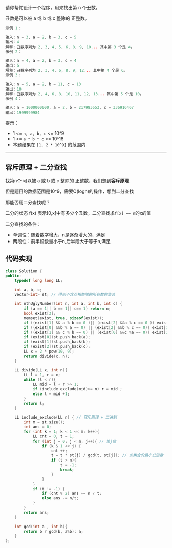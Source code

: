 请你帮忙设计一个程序，用来找出第 n 个丑数。

丑数是可以被 a 或 b 或 c 整除的 正整数。

```cpp
示例 1：

输入：n = 3, a = 2, b = 3, c = 5
输出：4
解释：丑数序列为 2, 3, 4, 5, 6, 8, 9, 10... 其中第 3 个是 4。
示例 2：

输入：n = 4, a = 2, b = 3, c = 4
输出：6
解释：丑数序列为 2, 3, 4, 6, 8, 9, 12... 其中第 4 个是 6。
示例 3：

输入：n = 5, a = 2, b = 11, c = 13
输出：10
解释：丑数序列为 2, 4, 6, 8, 10, 11, 12, 13... 其中第 5 个是 10。
示例 4：

输入：n = 1000000000, a = 2, b = 217983653, c = 336916467
输出：1999999984
```

提示：

- 1 <= `n, a, b, c` <= 10^9
- 1 <= `a * b * c` <= 10^18
- 本题结果在 `[1, 2 * 10^9]` 的范围内

---

## 容斥原理 + 二分查找

找第n个 可以被 a 或 b 或 c 整除的 正整数，我们想到**容斥原理**

但是题目的数据范围是10^9，需要O(logn)的操作，想到二分查找

那能否用二分查找呢？

二分的状态 f(x) 表示[0,x]中有多少个丑数，二分查找求`f[x] == n`的x的值

二分查找的条件：

- 单调性：随着数字增大，n是逐渐增大的，满足
- 两段性：前半段数量小于n,后半段大于等于n,满足

## 代码实现

```cpp
class Solution {
public:
    typedef long long LL;

    int a, b, c;
    vector<int> st; // 得到不含互相整除的所有数的集合

    int nthUglyNumber(int n, int a, int b, int c) {
        if (a == 1|| b == 1|| c== 1) return n;
        bool exist[3];
        memset(exist, true, sizeof(exist));
        if ((exist[1] && a % b == 0 )|| (exist[2] &&a % c == 0 )) exist[0] = false;
        if ((exist[0] &&b % a == 0) || (exist[2] &&b % c == 0)) exist[1] = false;
        if ((exist[1] && c % b == 0) || (exist[0] &&c %a == 0)) exist[2] = false;
        if (exist[0])st.push_back(a);
        if (exist[1])st.push_back(b);
        if (exist[2])st.push_back(c);
        LL x = 2 * pow(10, 9);
        return divide(x, n);
    }

    LL divide(LL x, int n){
        LL l = 1, r = x;
        while (l < r){
            LL mid = l + r >> 1;
            if (include_exclude(mid)>= n) r = mid ;
            else l = mid +1;
        }
        return l;
    }

    LL include_exclude(LL n) { // 容斥原理 + 二进制
        int m = st.size(); 
        int ans = 0;
        for (int k = 1; k < 1 << m; k++){
            LL cnt = 0, t = 1;
            for (int j = 0; j < m; j++){ // 第j位
                if (k & 1 << j) {
                    cnt ++;
                    t = t * st[j] / gcd(t, st[j]); // 求集合的最小公倍数
                    if (t > n){
                        t = -1;
                        break;
                    }
                }
            }
            if (t != -1) {
                if (cnt % 2) ans += n / t;
                else ans -= n/t;
            }
        }
        return ans;
    }

    int gcd(int a , int b){
        return b ? gcd(b, a%b): a;
    }
};
```







